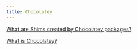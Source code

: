 ```yaml
---
title: Chocolatey
---
```


[What are Shims created by Chocolatey packages?](what-are-shims)

[What is Chocolatey?](what-is-choco)
